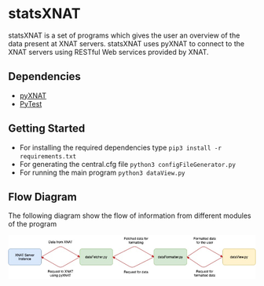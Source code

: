 # statsXNAT

statsXNAT is a set of programs which gives the user an overview of the data present at XNAT servers. statsXNAT uses pyXNAT to connect to the XNAT servers using RESTful Web services provided by XNAT.


## Dependencies

 - [pyXNAT](https://pyxnat.github.io/pyxnat/index.html) 
 - [PyTest](https://docs.pytest.org/en/latest/)

## Getting Started
- For installing the required dependencies type ```pip3 install -r requirements.txt``` 
- For generating the central.cfg file           ```python3 configFileGenerator.py```      
- For running the main program                  ```python3 dataView.py```               

## Flow Diagram

The following diagram show the flow of information from different modules of the program

![Flow Diagram](https://github.com/Udolf15/statsXNAT/blob/master/images/flowDiagram.jpg)
